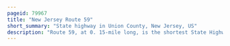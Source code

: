 ```yaml
---
pageid: 79967
title: "New Jersey Route 59"
short_summary: "State highway in Union County, New Jersey, US"
description: "Route 59, at 0. 15-mile long, is the shortest State Highway in New Jersey, United States. The Route consists entirely of a short Block of Lincoln Avenue from Union County Route 610 in Cranford to New Jersey Route 28 along the Cranford–Garwood Border. The Route Functions as an Underpass under the Raritan Valley Line of Nj Transit, under which it crosses about halfway down the Block, along the municipal Border. Route 59 was originally a proposed Alignment of Route 22, which was supposed to head from an Intersection with current Day New Jersey Route 159 in Morris County at the Pine Brook Bridge before heading through several Counties, terminating at an Intersection with New Jersey Route 27 in Rahway. Most of the route was not constructed, and a portion in Garwood and Cranford was re-designated Route 59 in the 1953 New Jersey state highway renumbering on January 1, 1953."
---
```

